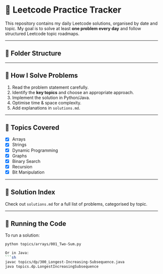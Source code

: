 # 🚀 Leetcode Practice Tracker

This repository contains my daily Leetcode solutions, organised by date and topic. My goal is to solve at least **one problem every day** and follow structured Leetcode topic roadmaps.

---

## 📂 Folder Structure

---

## 🎯 How I Solve Problems

1. Read the problem statement carefully.
2. Identify the **key topics** and choose an appropriate approach.
3. Implement the solution in Python/Java.
4. Optimise time & space complexity.
5. Add explanations in `solutions.md`.

---

## 📌 Topics Covered
- [x] Arrays
- [x] Strings
- [x] Dynamic Programming
- [x] Graphs
- [x] Binary Search
- [x] Recursion
- [x] Bit Manipulation

---

## 📖 Solution Index
Check out `solutions.md` for a full list of problems, categorised by topic.

---

## 🚀 Running the Code

To run a solution:
```sh
python topics/arrays/001_Two-Sum.py

Or in Java:
```sh
javac topics/dp/300_Longest-Increasing-Subsequence.java
java topics.dp.LongestIncreasingSubsequence
